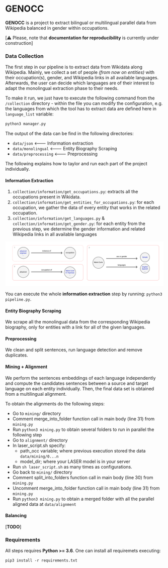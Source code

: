 # GENOCC
**GENOCC** is a project to extract bilingual or multilingual parallel data from Wikipedia balanced in gender within occupations.

[:warning: Please, note that **documentation for reproducibility** is currently under construction]

### Data Collection

The first step in our pipeline is to extract data from Wikidata along Wikipedia. Mainly, we collect a set of people *(from now on entities)*  with their occupation(s), gender, and Wikipedia links in all available languages. Afterwards, the user can decide which languages are of their interest to adapt the monolingual extraction phase to their needs. 

To make it run, we just have to execute the following command from the `/collection` directory - within the file you can modify the configuration, e.g. the languages from which the tool has to extract data are defined here in `language_list` variable:

```bash
python3 manager.py
```

The output of the data can be find in the following directories:
* `data/json` <--- Information extraction
* `data/monolingual` <--- Entity Biography Scraping
* `data/preprocessing` <--- Preprocessing


The following explains how to taylor and run each part of the project individually.

#### Information Extraction 

1. `collection/information/get_occupations.py`: extracts all the occupations present in Wikidata.
2. `collection/information/get_entities_for_occupations.py`: for each occupation, we gather the data of every entity that works in the related occupation.
3. `collection/information/get_languages.py` & `collection/information/get_gender.py`: for each entity from the previous step, we determine the gender information and related Wikipedia links in all available languages

![](./static/img/extraction.png)

You can execute the whole **information extraction** step by running: `python3 pipeline.py`.

#### Entity Biography Scraping

We scrape all the monolingual data from the corresponding Wikipedia biography, only for entities with a link for all of the given languages.

#### Preprocessing 

We clean and split sentences, run language detection and remove duplicates.

#### Mining + Alignment
We perform the sentences embeddings of each language independently and compute the candidates sentences between a source and target language on each entity individually. Then, the final data set is obtained from a multilingual alignment.

To obtain the alignments do the following steps:

* Go to `mining/` directory
* Comment merge_into_folder function call in main body (line 31) from `mining.py`
* Run `python3 mining.py` to obtain several folders to run in parallel the following step
* Go to `alignment/` directory
* In laser_script.sh specify:
  * path_occ variable; where previous execution stored the data `data/mining/0...n` 
  * model_dir; where your LASER model is in your server
* Run `sh laser_script.sh` as many times as configurations.
* Go back to `mining/` directory
* Comment split_into_folders function call in main body (line 30) from `mining.py`
* Uncomment merge_into_folder function call in main body (line 31) from `mining.py`
* Run `python3 mining.py` to obtain a merged folder with all the parallel aligned data at `data/alignment`

#### Balancing
[**TODO**]




### Requirements

All steps requires **Python >= 3.6**. One can install all requiremets executing:

```
pip3 install -r requirements.txt
```

